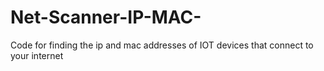 # Net-Scanner-IP-MAC-
Code for finding the ip and mac addresses of IOT devices that connect to your internet
